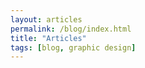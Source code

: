 ```yaml
---
layout: articles
permalink: /blog/index.html
title: "Articles"
tags: [blog, graphic design]
---
```

